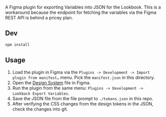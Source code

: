 A Figma plugin for exporting Variables into JSON for the Lookbook. This is a workaround because the endpoint for fetching the variables via the Figma REST API is behind a pricey plan.

## Dev

```bash
npm install
```

## Usage

1. Load the plugin in Figma via the `Plugins -> Development -> Import plugin from manifest…` menu. Pick the `manifest.json` in this directory.
2. Open the [Design System](https://www.figma.com/design/1MVapBNE9WPwEqYvahvYCJ/Design-System) file in Figma.
3. Run the plugin from the same menu: `Plugins -> Development -> Lookback Export Variables`.
4. Save the JSON file from the file prompt to `./tokens.json` in this repo.
5. After verifying the CSS changes from the design tokens in the JSON, check the changes into git.
